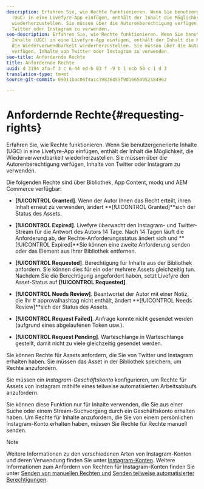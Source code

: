 ```yaml
---
description: Erfahren Sie, wie Rechte funktionieren. Wenn Sie benutzergenerierte Inhalte
  (UGC) in eine Livefyre-App einfügen, enthält der Inhalt die Möglichkeit, die Wiederverwendbarkeit
  wiederherzustellen. Sie müssen über die Autorenberechtigung verfügen, Inhalte von
  Twitter oder Instagram zu verwenden.
seo-description: Erfahren Sie, wie Rechte funktionieren. Wenn Sie benutzergenerierte
  Inhalte (UGC) in eine Livefyre-App einfügen, enthält der Inhalt die Möglichkeit,
  die Wiederverwendbarkeit wiederherzustellen. Sie müssen über die Autorenberechtigung
  verfügen, Inhalte von Twitter oder Instagram zu verwenden.
seo-title: Anfordernde Rechte
title: Anfordernde Rechte
uuid: d 3194 afa-f 3 c 6-44 ed-b 03 f -9 b 1 ecb 50 c 1 d 3
translation-type: tm+mt
source-git-commit: 09011bac06f4a1c39836455f9d16654952184962

---
```



# Anfordernde Rechte{#requesting-rights}

Erfahren Sie, wie Rechte funktionieren. Wenn Sie benutzergenerierte Inhalte (UGC) in eine Livefyre-App einfügen, enthält der Inhalt die Möglichkeit, die Wiederverwendbarkeit wiederherzustellen. Sie müssen über die Autorenberechtigung verfügen, Inhalte von Twitter oder Instagram zu verwenden.

Die folgenden Rechte sind über Bibliothek, App Content, modq und AEM Commerce verfügbar:

* **[!UICONTROL Granted]**. Wenn der Autor Ihnen das Recht erteilt, ihren Inhalt erneut zu verwenden, ändert **[!UICONTROL Granted]**sich der Status des Assets.

* **[!UICONTROL Expired]**. Livefyre überwacht den Instagram- und Twitter-Stream für die Antwort des Autors 14 Tage. Nach 14 Tagen läuft die Anforderung ab, der Rechte-Anforderungsstatus ändert sich und **[!UICONTROL Expired]**Sie können eine zweite Anforderung senden oder das Element aus Ihrer Bibliothek entfernen.
* **[!UICONTROL Requested]**. Berechtigung für Inhalte aus der Bibliothek anfordern. Sie können dies für ein oder mehrere Assets gleichzeitig tun. Nachdem Sie die Berechtigung angefordert haben, setzt Livefyre den Asset-Status auf **[!UICONTROL Requested]**.
* **[!UICONTROL Needs Review]**. Beantwortet der Autor mit einer Notiz, die Ihr # approvalhashtag nicht enthält, ändert **[!UICONTROL Needs Review]**sich der Status des Assets.

* **[!UICONTROL Request Failed]**. Anfrage konnte nicht gesendet werden (aufgrund eines abgelaufenen Token usw.).
* **[!UICONTROL Request Pending]**. Warteschlange in Warteschlange gestellt, damit nicht zu viele gleichzeitig gesendet werden.

Sie können Rechte für Assets anfordern, die Sie von Twitter und Instagram erhalten haben. Sie müssen das Asset in der Bibliothek speichern, um Rechte anzufordern.

Sie müssen ein *Instagram-Geschäftskonto* konfigurieren, um Rechte für Assets von Instagram mithilfe eines teilweise automatisierten Arbeitsablaufs anzufordern.

Sie können diese Funktion nur für Inhalte verwenden, die Sie aus einer Suche oder einem Stream-Suchvorgang durch ein Geschäftskonto erhalten haben. Um Rechte für Inhalte anzufordern, die Sie von einem persönlichen Instagram-Konto erhalten haben, müssen Sie Rechte für Rechte manuell senden.

>[!NOTE]
>
>Weitere Informationen zu den verschiedenen Arten von Instagram-Konten und deren Verwendung finden Sie unter [Instagram-Konten](/help/using/c-users-creating-accounts-with-studio-access/t-configure-social-accout-instagram/c-about-instagram-accounts.md#c_about_instagram_accounts). Weitere Informationen zum Anfordern von Rechten für Instagram-Konten finden Sie unter [Senden von manuellen Rechten und](/help/using/c-how-requesting-rights-works/c-send-instagram-manual-rights-request.md#c_send_instagram_manual_rights_request) [Senden teilweise automatisierter Berechtigungen](/help/using/c-how-requesting-rights-works/c-send-an-instagram-rights-request-from-the-library.md#c_send_an_instagram_rights_request_from_the_library).

